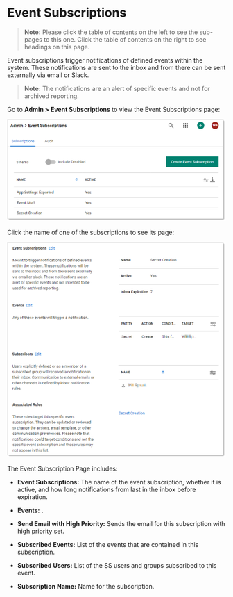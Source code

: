 [title]: # (Event Subscriptions)
[tags]: # (Event Subscription)
[priority]: #	(1000)

# Event Subscriptions

> **Note:** Please click the table of contents on the left to see the sub-pages to this one. Click the table of contents on the right to see headings on this page.

Event subscriptions trigger notifications of defined events within the system. These notifications are sent to the inbox and from there can be sent externally via email or Slack. 

> **Note:** The notifications are an alert of specific events and not for archived reporting.

Go to **Admin \> Event Subscriptions** to view the Event Subscriptions page:

![image-20210708114058574](images/image-20210708114058574.png)

Click the name of one of the subscriptions to see its page:

![](images/image-20210625115101822.png)

The Event Subscription Page includes:

- **Event Subscriptions:** The name of the event subscription, whether it is active, and how long notifications from last in the inbox before expiration.
- **Events:** .

- **Send Email with High Priority:** Sends the email for this subscription with high priority set.
- **Subscribed Events:** List of the events that are contained in this subscription.
- **Subscribed Users:** List of the SS users and groups subscribed to this event.
- **Subscription Name:** Name for the subscription.
